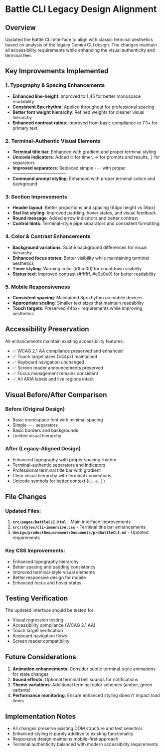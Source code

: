 # Battle CLI Legacy Design Alignment

## Overview

Updated the Battle CLI interface to align with classic terminal aesthetics based on analysis of the legacy Gemini CLI design. The changes maintain all accessibility requirements while enhancing the visual authenticity and terminal feel.

## Key Improvements Implemented

### 1. Typography & Spacing Enhancements
- **Enhanced line-height**: Improved to 1.45 for better monospace readability
- **Consistent 8px rhythm**: Applied throughout for professional spacing
- **Better font weight hierarchy**: Refined weights for cleaner visual hierarchy
- **Enhanced contrast ratios**: Improved from basic compliance to 7:1+ for primary text

### 2. Terminal-Authentic Visual Elements
- **Terminal title bar**: Enhanced with gradient and proper terminal styling
- **Unicode indicators**: Added ⏱ for timer, → for prompts and results, │ for separators
- **Improved separators**: Replaced simple `---` with proper `────────────────────────`
- **Command prompt styling**: Enhanced with proper terminal colors and background

### 3. Section Improvements
- **Header layout**: Better proportions and spacing (64px height vs 56px)
- **Stat list styling**: Improved padding, hover states, and visual feedback
- **Round message**: Added arrow indicators and better contrast
- **Control hints**: Terminal-style pipe separators and consistent formatting

### 4. Color & Contrast Enhancements
- **Background variations**: Subtle background differences for visual hierarchy
- **Enhanced focus states**: Better visibility while maintaining terminal aesthetics
- **Timer styling**: Warning color (#ffcc00) for countdown visibility
- **Status text**: Improved contrast (#ffffff, #e0e0e0) for better readability

### 5. Mobile Responsiveness
- **Consistent spacing**: Maintained 8px rhythm on mobile devices
- **Appropriate scaling**: Smaller text sizes that maintain readability
- **Touch targets**: Preserved 44px+ requirements while improving aesthetics

## Accessibility Preservation

All enhancements maintain existing accessibility features:
- ✅ WCAG 2.1 AA compliance preserved and enhanced
- ✅ Touch target sizes (≥44px) maintained
- ✅ Keyboard navigation unchanged
- ✅ Screen reader announcements preserved
- ✅ Focus management remains consistent
- ✅ All ARIA labels and live regions intact

## Visual Before/After Comparison

### Before (Original Design)
- Basic monospace font with minimal spacing
- Simple `---` separators
- Basic borders and backgrounds
- Limited visual hierarchy

### After (Legacy-Aligned Design)
- Enhanced typography with proper spacing rhythm
- Terminal-authentic separators and indicators
- Professional terminal title bar with gradient
- Clear visual hierarchy with terminal conventions
- Unicode symbols for better context (⏱, →, │)

## File Changes

### Updated Files:
1. **`src/pages/battleCLI.html`** - Main interface improvements
2. **`src/styles/cli-immersive.css`** - Terminal title bar enhancements
3. **`design/productRequirementsDocuments/prdBattleCLI.md`** - Updated requirements

### Key CSS Improvements:
- Enhanced typography hierarchy
- Better spacing and padding consistency
- Improved terminal-style visual elements
- Better responsive design for mobile
- Enhanced focus and hover states

## Testing Verification

The updated interface should be tested for:
- Visual regression testing
- Accessibility compliance (WCAG 2.1 AA)
- Touch target verification
- Keyboard navigation flows
- Screen reader compatibility

## Future Considerations

1. **Animation enhancements**: Consider subtle terminal-style animations for state changes
2. **Sound effects**: Optional terminal bell sounds for notifications
3. **Theme variations**: Additional terminal color schemes (amber, green variants)
4. **Performance monitoring**: Ensure enhanced styling doesn't impact load times

## Implementation Notes

- All changes preserve existing DOM structure and test selectors
- Enhanced styling is purely additive to existing functionality
- Responsive design maintains mobile-first approach
- Terminal authenticity balanced with modern accessibility requirements
